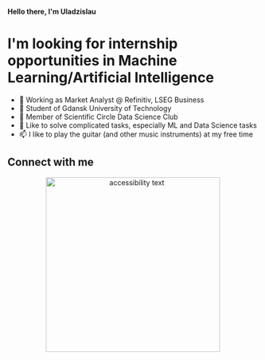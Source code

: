 <b>Hello there, I'm Uladzislau</b>
<h1>I'm looking for internship opportunities in Machine Learning/Artificial Intelligence</h1>

- 👋 Working as Market Analyst @ Refinitiv, LSEG Business
- 👀 Student of Gdansk University of Technology
- 🌱 Member of Scientific Circle Data Science Club
- 💞️ Like to solve complicated tasks, especially ML and Data Science tasks
- 📫 I like to play the guitar (and other music instruments) at my free time

<!---
uhryvacheuski/uhryvacheuski is a ✨ special ✨ repository because its `README.md` (this file) appears on your GitHub profile.
You can click the Preview link to take a look at your changes.
--->

<h2>Connect with me</h2>
<p align="center">
  <a href="https://www.linkedin.com/in/hryvacheuski/" width="350" title="hover text"></a>
  <img src="https://upload.wikimedia.org/wikipedia/commons/thumb/c/ca/LinkedIn_logo_initials.png/768px-LinkedIn_logo_initials.png" width="350" alt="accessibility text">
</p>
